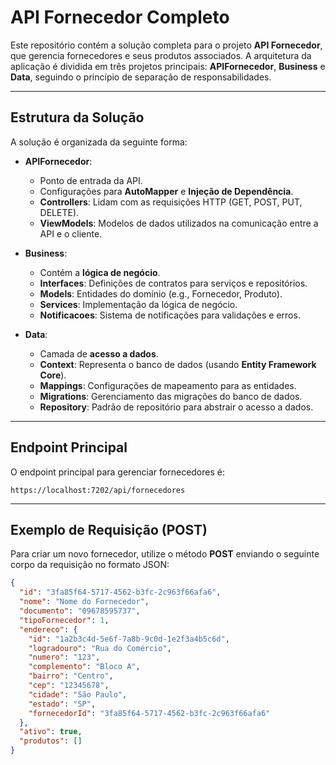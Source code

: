 

# **API Fornecedor Completo**

Este repositório contém a solução completa para o projeto **API Fornecedor**, que gerencia fornecedores e seus produtos associados. A arquitetura da aplicação é dividida em três projetos principais: **APIFornecedor**, **Business** e **Data**, seguindo o princípio de separação de responsabilidades.

---

## **Estrutura da Solução**

A solução é organizada da seguinte forma:

- **APIFornecedor**:
  - Ponto de entrada da API.
  - Configurações para **AutoMapper** e **Injeção de Dependência**.
  - **Controllers**: Lidam com as requisições HTTP (GET, POST, PUT, DELETE).
  - **ViewModels**: Modelos de dados utilizados na comunicação entre a API e o cliente.

- **Business**:
  - Contém a **lógica de negócio**.
  - **Interfaces**: Definições de contratos para serviços e repositórios.
  - **Models**: Entidades do domínio (e.g., Fornecedor, Produto).
  - **Services**: Implementação da lógica de negócio.
  - **Notificacoes**: Sistema de notificações para validações e erros.

- **Data**:
  - Camada de **acesso a dados**.
  - **Context**: Representa o banco de dados (usando **Entity Framework Core**).
  - **Mappings**: Configurações de mapeamento para as entidades.
  - **Migrations**: Gerenciamento das migrações do banco de dados.
  - **Repository**: Padrão de repositório para abstrair o acesso a dados.

---

## **Endpoint Principal**

O endpoint principal para gerenciar fornecedores é:

`https://localhost:7202/api/fornecedores`

---

## **Exemplo de Requisição (POST)**

Para criar um novo fornecedor, utilize o método **POST** enviando o seguinte corpo da requisição no formato JSON:

```json
{
  "id": "3fa85f64-5717-4562-b3fc-2c963f66afa6",
  "nome": "Nome do Fornecedor",
  "documento": "09678595737",
  "tipoFornecedor": 1,
  "endereco": {
    "id": "1a2b3c4d-5e6f-7a8b-9c0d-1e2f3a4b5c6d",
    "logradouro": "Rua do Comércio",
    "numero": "123",
    "complemento": "Bloco A",
    "bairro": "Centro",
    "cep": "12345678",
    "cidade": "São Paulo",
    "estado": "SP",
    "fornecedorId": "3fa85f64-5717-4562-b3fc-2c963f66afa6"
  },
  "ativo": true,
  "produtos": []
}
```

